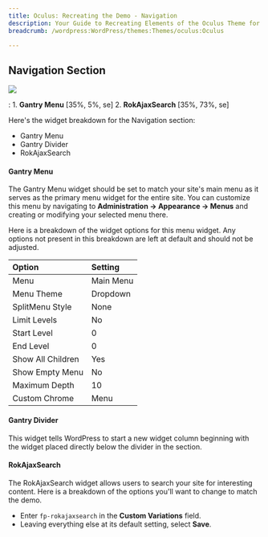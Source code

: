 ```yaml
---
title: Oculus: Recreating the Demo - Navigation
description: Your Guide to Recreating Elements of the Oculus Theme for WordPress
breadcrumb: /wordpress:WordPress/themes:Themes/oculus:Oculus

---
```


Navigation Section
-----

![][demo]

:	1. **Gantry Menu** [35%, 5%, se]
	2. **RokAjaxSearch** [35%, 73%, se]

Here's the widget breakdown for the Navigation section:

* Gantry Menu
* Gantry Divider
* RokAjaxSearch

#### Gantry Menu

The Gantry Menu widget should be set to match your site's main menu as it serves as the primary menu widget for the entire site. You can customize this menu by navigating to **Administration -> Appearance -> Menus** and creating or modifying your selected menu there.

Here is a breakdown of the widget options for this menu widget. Any options not present in this breakdown are left at default and should not be adjusted.

| Option            | Setting   |  
| :---------------- | :-------- |  
| Menu              | Main Menu |  
| Menu Theme        | Dropdown  |  
| SplitMenu Style   | None      |  
| Limit Levels      | No        |  
| Start Level       | 0         |  
| End Level         | 0         |  
| Show All Children | Yes       |  
| Show Empty Menu   | No        |  
| Maximum Depth     | 10        |  
| Custom Chrome     | Menu      |  

#### Gantry Divider

This widget tells WordPress to start a new widget column beginning with the widget placed directly below the divider in the section.

#### RokAjaxSearch

The RokAjaxSearch widget allows users to search your site for interesting content. Here is a breakdown of the options you'll want to change to match the demo.

* Enter `fp-rokajaxsearch` in the **Custom Variations** field.
* Leaving everything else at its default setting, select **Save**.

[demo]: assets/demo_2.jpeg
